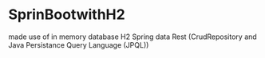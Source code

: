 # SprinBootwithH2
made use of in memory database H2
Spring data Rest (CrudRepository and Java Persistance Query Language (JPQL))
